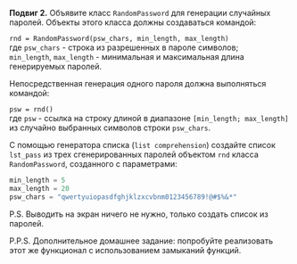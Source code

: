 **Подвиг 2.** Объявите класс `RandomPassword` для генерации случайных паролей.
Объекты этого класса должны создаваться командой:

`rnd = RandomPassword(psw_chars, min_length, max_length)` \
где `psw_chars` - строка из разрешенных в пароле символов; \
`min_length`, `max_length` - минимальная и максимальная длина генерируемых паролей.

Непосредственная генерация одного пароля должна выполняться командой:

`psw = rnd()` \
где `psw` - ссылка на строку длиной в диапазоне `[min_length; max_length]` из случайно выбранных символов строки `psw_chars`.

С помощью генератора списка (`list comprehension`) создайте список `lst_pass` из трех сгенерированных паролей объектом
`rnd` класса `RandomPassword`, созданного с параметрами: 

```python
min_length = 5
max_length = 20
psw_chars = "qwertyuiopasdfghjklzxcvbnm0123456789!@#$%&*"
```

P.S. Выводить на экран ничего не нужно, только создать список из паролей.

P.P.S. Дополнительное домашнее задание: попробуйте реализовать этот же функционал с использованием замыканий функций.